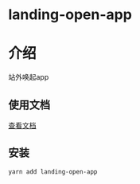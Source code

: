 # landing-open-app

# 介绍

站外唤起app

## 使用文档

[查看文档](https://yicoding.github.io/landing-open-app)

## 安装

```bash
yarn add landing-open-app
```
